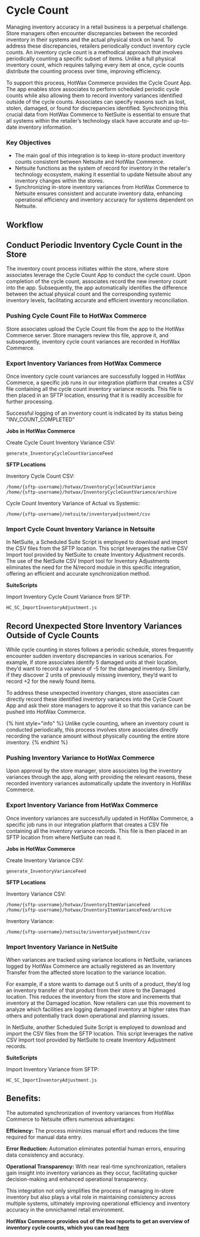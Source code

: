 # Cycle Count
Managing inventory accuracy in a retail business is a perpetual challenge. Store managers often encounter discrepancies between the recorded inventory in their systems and the actual physical stock on hand. To address these discrepancies, retailers periodically conduct inventory cycle counts. An inventory cycle count is a methodical approach that involves periodically counting a specific subset of items. Unlike a full physical inventory count, which requires tallying every item at once, cycle counts distribute the counting process over time, improving efficiency.

To support this process, HotWax Commerce provides the Cycle Count App. The app enables store associates to perform scheduled periodic cycle counts while also allowing them to record inventory variances identified outside of the cycle counts. Associates can specify reasons such as lost, stolen, damaged, or found for discrepancies identified. Synchronizing this crucial data from HotWax Commerce to NetSuite is essential to ensure that all systems within the retailer’s technology stack have accurate and up-to-date inventory information.

### Key Objectives
- The main goal of this integration is to keep in-store product inventory counts consistent between Netsuite and HotWax Commerce.
- Netsuite functions as the system of record for inventory in the retailer's technology ecosystem, making it essential to update Netsuite about any inventory changes within the stores.
- Synchronizing in-store inventory variances from HotWax Commerce to Netsuite ensures consistent and accurate inventory data, enhancing operational efficiency and inventory accuracy for systems dependent on Netsuite.

## Workflow

## Conduct Periodic Inventory Cycle Count in the Store
The inventory count process initiates within the store, where store associates leverage the Cycle Count App to conduct the cycle count. Upon completion of the cycle count, associates record the new inventory count into the app. Subsequently, the app automatically identifies the difference between the actual physical count and the corresponding systemic inventory levels, facilitating accurate and efficient inventory reconciliation.

### Pushing Cycle Count File to HotWax Commerce
Store associates upload the Cycle Count file from the app to the HotWax Commerce server. Store managers review this file, approve it, and subsequently, inventory cycle count variances are recorded in HotWax Commerce.

### Export Inventory Variances from HotWax Commerce
Once inventory cycle count variances are successfully logged in HotWax Commerce, a specific job runs in our integration platform that creates a CSV file containing all the cycle count inventory variance records. This file is then placed in an SFTP location, ensuring that it is readily accessible for further processing.

Successful logging of an inventory count is indicated by its status being "INV_COUNT_COMPLETED"

**Jobs in HotWax Commerce**

Create Cycle Count Inventory Variance CSV:
```
generate_InventoryCycleCountVarianceFeed
```

**SFTP Locations**

Inventory Cycle Count CSV:
```
/home/{sftp-username}/hotwax/InventoryCycleCountVariance
/home/{sftp-username}/hotwax/InventoryCycleCountVariance/archive
```

Cycle Count Inventory Variance of Actual vs Systemic:
```
/home/{sftp-username}/netsuite/inventoryadjustment/csv
```

### Import Cycle Count Inventory Variance in Netsuite
In NetSuite, a Scheduled Suite Script is employed to download and import the CSV files from the SFTP location. This script leverages the native CSV Import tool provided by NetSuite to create Inventory Adjustment records. The use of the NetSuite CSV Import tool for Inventory Adjustments eliminates the need for the N/record module in this specific integration, offering an efficient and accurate synchronization method.

**SuiteScripts**

Import Inventory Cycle Count Variance from SFTP:
```
HC_SC_ImportInventoryAdjustment.js
```
## Record Unexpected Store Inventory Variances Outside of Cycle Counts
While cycle counting in stores follows a periodic schedule, stores frequently encounter sudden inventory discrepancies in various scenarios. For example, if store associates identify 5 damaged units at their location, they’d want to record a variance of -5 for the damaged inventory. Similarly, if they discover 2 units of previously missing inventory, they’d want to record +2 for the newly found items.

To address these unexpected inventory changes, store associates can directly record these identified inventory variances into the Cycle Count App and ask their store managers to approve it so that this variance can be pushed into HotWax Commerce.

{% hint style="info" %}
Unlike cycle counting, where an inventory count is conducted periodically, this process involves store associates directly recording the variance amount without physically counting the entire store inventory.
{% endhint %}

### Pushing Inventory Variance to HotWax Commerce
Upon approval by the store manager, store associates log the inventory variances through the app, along with providing the relevant reasons, these recorded inventory variances automatically update the inventory in HotWax Commerce.

### Export Inventory Variance from HotWax Commerce
Once inventory variances are successfully updated in HotWax Commerce, a specific job runs in our integration platform that creates a CSV file containing all the inventory variance records. This file is then placed in an SFTP location from where NetSuite can read it.

**Jobs in HotWax Commerce**

Create Inventory Variance CSV:
```
generate_InventoryVarianceFeed
```

**SFTP Locations** 

Inventory Variance CSV:

```
/home/{sftp-username}/hotwax/InventoryItemVarianceFeed
/home/{sftp-username}/hotwax/InventoryItemVarianceFeed/archive
```

Inventory Variance:
```
/home/{sftp-username}/netsuite/inventoryadjustment/csv
```
### Import Inventory Variance in NetSuite

When variances are tracked using variance locations in NetSuite, variances logged by HotWax Commerce are actually registered as an Inventory Transfer from the affected store location to the variance location.

For example, if a store wants to damage out 5 units of a product, they’d log an inventory transfer of that product from their store to the Damaged location. This reduces the inventory from the store and increments that inventory at the Damaged location. Now retailers can use this movement to analyze which facilities are logging damaged inventory at higher rates than others and potentially track down operational and planning issues.

In NetSuite, another Scheduled Suite Script is employed to download and import the CSV files from the SFTP location. This script leverages the native CSV Import tool provided by NetSuite to create Inventory Adjustment records.

**SuiteScripts**

Import Inventory Variance from SFTP:
```
HC_SC_ImportInventoryAdjustment.js
```

## Benefits:
The automated synchronization of inventory variances from HotWax Commerce to Netsuite offers numerous advantages:

**Efficiency:** The process minimizes manual effort and reduces the time required for manual data entry.


**Error Reduction:** Automation eliminates potential human errors, ensuring data consistency and accuracy.


**Operational Transparency:** With near real-time synchronization, retailers gain insight into inventory variances as they occur, facilitating quicker decision-making and enhanced operational transparency.

This integration not only simplifies the process of managing in-store inventory but also plays a vital role in maintaining consistency across multiple systems, ultimately improving operational efficiency and inventory accuracy in the omnichannel retail environment.


**HotWax Commerce provides out of the box reports to get an overview of inventory cycle counts, which you can read [here](https://docs.hotwax.co/user-guides/inventory/cycle-counting/reports)**
